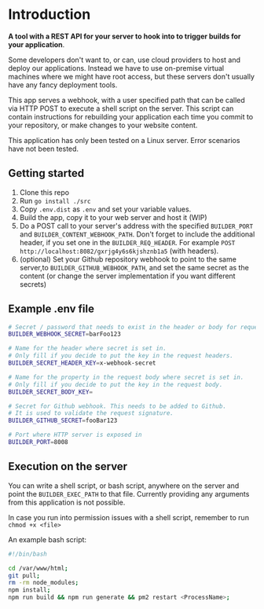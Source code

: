 # Introduction

**A tool with a REST API for your server to hook into to trigger builds for your application**. 

Some developers don't want to, or can, use cloud providers to host and deploy our applications. Instead we have to use on-premise
virtual machines where we might have root access, but these servers don't usually have any fancy deployment tools. 

This app serves a webhook, with a user specified path that can be called via HTTP POST to execute a shell script on the server. 
This script can contain instructions for rebuilding your application each time you commit to your repository, or make changes to your
website content.

This application has only been tested on a Linux server. Error scenarios have not been tested.

## Getting started

1. Clone this repo
2. Run `go install ./src`
3. Copy `.env.dist` as `.env` and set your variable values.
4. Build the app, copy it to your web server and host it (WIP)
5. Do a POST call to your server's address with the specified `BUILDER_PORT` and `BUILDER_CONTENT_WEBHOOK_PATH`. Don't forget to include the additional header, if you set one in the `BUILDER_REQ_HEADER`. For example `POST http://localhost:8082/gxrjg4y6s6kjshznb1a5` (with headers).
6. (optional) Set your Github repository webhook to point to the same server,to `BUILDER_GITHUB_WEBHOOK_PATH`, and set the same secret as the content (or change the server implementation if you want different secrets) 

## Example .env file

```bash
# Secret / password that needs to exist in the header or body for request validation
BUILDER_WEBHOOK_SECRET=barFoo123

# Name for the header where secret is set in.
# Only fill if you decide to put the key in the request headers.
BUILDER_SECRET_HEADER_KEY=x-webhook-secret

# Name for the property in the request body where secret is set in.
# Only fill if you decide to put the key in the request body.
BUILDER_SECRET_BODY_KEY=

# Secret for Github webhook. This needs to be added to Github.
# It is used to validate the request signature.
BUILDER_GITHUB_SECRET=fooBar123

# Port where HTTP server is exposed in
BUILDER_PORT=8008
```

## Execution on the server

You can write a shell script, or bash script, anywhere on the server and point the `BUILDER_EXEC_PATH` to that file.
Currently providing any arguments from this application is not possible. 

In case you run into permission issues with a shell script, remember to run `chmod +x <file>`

An example bash script:

```sh
#!/bin/bash

cd /var/www/html;
git pull;
rm -rm node_modules;
npm install;
npm run build && npm run generate && pm2 restart <ProcessName>;
```
